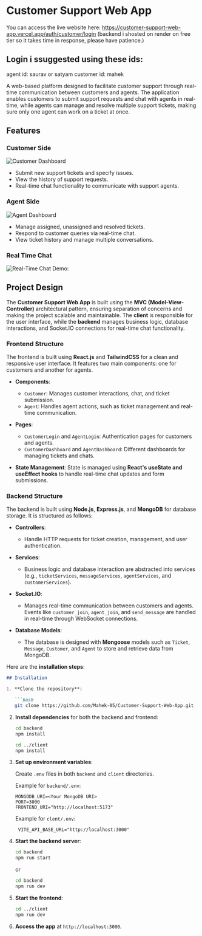 # Customer Support Web App
You can access the live website here: https://customer-support-web-app.vercel.app/auth/customer/login
(backend i shosted on render on free tier so it takes time in response, please have patience.)

## Login i ssuggested using these ids:
agent id: saurav or satyam
customer id: mahek

A web-based platform designed to facilitate customer support through real-time communication between customers and agents. The application enables customers to submit support requests and chat with agents in real-time, while agents can manage and resolve multiple support tickets, making sure only one agent can work on a ticket at once.

## Features

### Customer Side
![Customer Dashboard](static/customer_login.gif)
- Submit new support tickets and specify issues.
- View the history of support requests.
- Real-time chat functionality to communicate with support agents.

### Agent Side
![Agent Dashboard](static/agent_login.gif)
- Manage assigned, unassigned and resolved tickets.
- Respond to customer queries via real-time chat.
- View ticket history and manage multiple conversations.

### Real Time Chat
![Real-Time Chat Demo:](static/real_time_chat.gif)

## Project Design

The **Customer Support Web App** is built using the **MVC (Model-View-Controller)** architectural pattern, ensuring separation of concerns and making the project scalable and maintainable. 
The **client** is responsible for the user interface, while the **backend** manages business logic, database interactions, and Socket.IO connections for real-time chat functionality.

### Frontend Structure

The frontend is built using **React.js** and **TailwindCSS** for a clean and responsive user interface. It features two main components: one for customers and another for agents.

- **Components**:
  - `Customer`: Manages customer interactions, chat, and ticket submission.
  - `Agent`: Handles agent actions, such as ticket management and real-time communication.

- **Pages**:
  - `CustomerLogin` and `AgentLogin`: Authentication pages for customers and agents.
  - `CustomerDashboard` and `AgentDashboard`: Different dashboards for managing tickets and chats.

- **State Management**: State is managed using **React's useState and useEffect hooks** to handle real-time chat updates and form submissions.

### Backend Structure

The backend is built using **Node.js**, **Express.js**, and **MongoDB** for database storage. It is structured as follows:

- **Controllers**: 
  - Handle HTTP requests for ticket creation, management, and user authentication.
  
- **Services**:
  - Business logic and database interaction are abstracted into services (e.g., `ticketServices`, `messageServices`, `agentServices`, and `customerServices`).
  
- **Socket.IO**: 
  - Manages real-time communication between customers and agents. Events like `customer_join`, `agent_join`, and `send_message` are handled in real-time through WebSocket connections.
  
- **Database Models**: 
  - The database is designed with **Mongoose** models such as `Ticket`, `Message`, `Customer`, and `Agent` to store and retrieve data from MongoDB.


Here are the **installation steps**:

```markdown
## Installation

1. **Clone the repository**:

   ```bash
   git clone https://github.com/Mahek-05/Customer-Support-Web-App.git
   ```

2. **Install dependencies** for both the backend and frontend:

   ```bash
   cd backend
   npm install

   cd ../client
   npm install
   ```

3. **Set up environment variables**:

   Create `.env` files in both `backend` and `client` directories.

   Example for `backend/.env`:
   ```plaintext
   MONGODB_URI=<Your MongoDB URI>
   PORT=3000
   FRONTEND_URI="http://localhost:5173"
   ```
   Example for `clent/.env`:
   ```plaintext
    VITE_API_BASE_URL="http://localhost:3000"
   ```



4. **Start the backend server**:

   ```bash
   cd backend
   npm run start
   ```
   or

    ```bash
   cd backend
   npm run dev
   ```

5. **Start the frontend**:

   ```bash
   cd ../client
   npm run dev
   ```

6. **Access the app** at `http://localhost:3000`.
```
